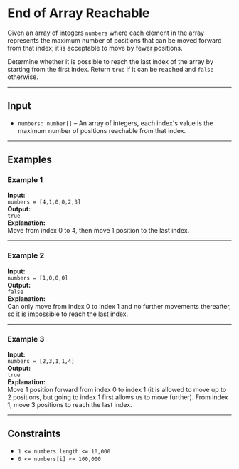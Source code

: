 # End of Array Reachable

Given an array of integers `numbers` where each element in the array represents the maximum number of positions that can be moved forward from that index; it is acceptable to move by fewer positions.

Determine whether it is possible to reach the last index of the array by starting from the first index. Return `true` if it can be reached and `false` otherwise.

---

## Input
- `numbers: number[]` – An array of integers, each index's value is the maximum number of positions reachable from that index.

---

## Examples

### Example 1
**Input:**  
`numbers = [4,1,0,0,2,3]`  
**Output:**  
`true`  
**Explanation:**  
Move from index 0 to 4, then move 1 position to the last index.

---

### Example 2
**Input:**  
`numbers = [1,0,0,0]`  
**Output:**  
`false`  
**Explanation:**  
Can only move from index 0 to index 1 and no further movements thereafter, so it is impossible to reach the last index.

---

### Example 3
**Input:**  
`numbers = [2,3,1,1,4]`  
**Output:**  
`true`  
**Explanation:**  
Move 1 position forward from index 0 to index 1 (it is allowed to move up to 2 positions, but going to index 1 first allows us to move further). From index 1, move 3 positions to reach the last index.

---

## Constraints
- `1 <= numbers.length <= 10,000`  
- `0 <= numbers[i] <= 100,000`

